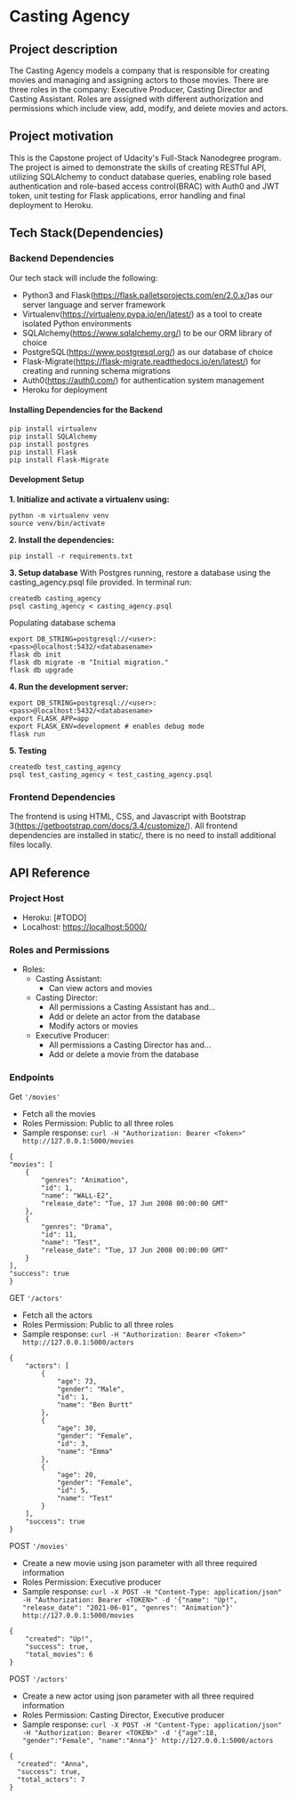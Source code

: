 # Casting Agency 

## Project description
The Casting Agency models a company that is responsible for creating movies and managing and assigning actors to those movies. There are three roles in the company: Executive Producer, Casting Director and Casting Assistant. Roles are assigned with different authorization and permissions which include view, add, modify, and delete movies and actors.

## Project motivation
This is the Capstone project of Udacity's Full-Stack Nanodegree program. 
The project is aimed to demonstrate the skills of creating RESTful API, utilizing SQLAlchemy to conduct database queries, enabling role based authentication and role-based access control(BRAC) with Auth0 and JWT token, unit testing for Flask applications, error handling and final deployment to Heroku.

## Tech Stack(Dependencies)

### Backend Dependencies
Our tech stack will include the following:

* Python3 and Flask(https://flask.palletsprojects.com/en/2.0.x/)as our server language and server framework
* Virtualenv(https://virtualenv.pypa.io/en/latest/) as a tool to create isolated Python environments
* SQLAlchemy(https://www.sqlalchemy.org/) to be our ORM library of choice
* PostgreSQL(https://www.postgresql.org/) as our database of choice
* Flask-Migrate(https://flask-migrate.readthedocs.io/en/latest/) for creating and running schema migrations
* Auth0(https://auth0.com/) for authentication system management
* Heroku for deployment

#### Installing Dependencies for the Backend
```
pip install virtualenv
pip install SQLAlchemy
pip install postgres
pip install Flask
pip install Flask-Migrate

```

#### Development Setup

**1. Initialize and activate a virtualenv using:**
```
python -m virtualenv venv
source venv/bin/activate

```

**2. Install the dependencies:**
```
pip install -r requirements.txt

```

**3. Setup database**
With Postgres running, restore a database using the casting_agency.psql file provided. In terminal run:

```
createdb casting_agency
psql casting_agency < casting_agency.psql
```
Populating database schema
```
export DB_STRING=postgresql://<user>:<pass>@localhost:5432/<databasename>
flask db init
flask db migrate -m "Initial migration."
flask db upgrade
```

**4. Run the development server:**
```
export DB_STRING=postgresql://<user>:<pass>@localhost:5432/<databasename>
export FLASK_APP=app
export FLASK_ENV=development # enables debug mode
flask run
```

**5. Testing**
```
createdb test_casting_agency
psql test_casting_agency < test_casting_agency.psql
```


### Frontend Dependencies
The frontend is using HTML, CSS, and Javascript with Bootstrap 3(https://getbootstrap.com/docs/3.4/customize/). All frontend dependencies are installed in static/, there is no need to install additional files locally.


## API Reference

### Project Host
- Heroku: [#TODO]
- Localhost: [https://localhost:5000/](https://localhost:5000/)

### Roles and Permissions
- Roles:
    - Casting Assistant: 
        - Can view actors and movies
    - Casting Director:
        - All permissions a Casting Assistant has and…
        - Add or delete an actor from the database
        - Modify actors or movies
    - Executive Producer:
        - All permissions a Casting Director has and…
        - Add or delete a movie from the database

### Endpoints
Get `'/movies'`
* Fetch all the movies 
* Roles Permission: Public to all three roles
* Sample response: `curl -H "Authorization: Bearer <Token>" http://127.0.0.1:5000/movies`
```
{
"movies": [
    {
        "genres": "Animation",
        "id": 1,
        "name": "WALL-E2",
        "release_date": "Tue, 17 Jun 2008 00:00:00 GMT"
    },
    {
        "genres": "Drama",
        "id": 11,
        "name": "Test",
        "release_date": "Tue, 17 Jun 2008 00:00:00 GMT"
    }
],
"success": true
}
```

GET `'/actors'`
* Fetch all the actors 
* Roles Permission: Public to all three roles
* Sample response: `curl -H "Authorization: Bearer <Token>" http://127.0.0.1:5000/actors`
```
{
    "actors": [
        {
            "age": 73,
            "gender": "Male",
            "id": 1,
            "name": "Ben Burtt"
        },
        {
            "age": 30,
            "gender": "Female",
            "id": 3,
            "name": "Emma"
        },
        {
            "age": 20,
            "gender": "Female",
            "id": 5,
            "name": "Test"
        }
    ],
    "success": true
}
```

POST `'/movies'`
* Create a new movie using json parameter with all three required information
* Roles Permission: Executive producer
* Sample response: `curl -X POST -H "Content-Type: application/json" -H "Authorization: Bearer <TOKEN>" -d '{"name": "Up!", "release_date": "2021-06-01", "genres": "Animation"}' http://127.0.0.1:5000/movies`
```
{
    "created": "Up!",
    "success": true,
    "total_movies": 6
}
```
POST `'/actors'`
* Create a new actor using json parameter with all three required information
* Roles Permission: Casting Director, Executive producer
* Sample response: `curl -X POST -H "Content-Type: application/json" -H "Authorization: Bearer <TOKEN>" -d '{"age":18, "gender":"Female", "name":"Anna"}' http://127.0.0.1:5000/actors`
```
{
  "created": "Anna", 
  "success": true, 
  "total_actors": 7
}
```

